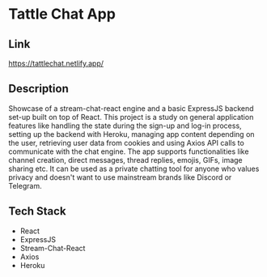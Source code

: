 # Tattle Chat App

## Link
https://tattlechat.netlify.app/

## Description
Showcase of a stream-chat-react engine and a basic ExpressJS backend set-up built on top of React. This project is a study on general application features like handling the state during the sign-up and log-in process, setting up the backend with Heroku, managing app content depending on the user, retrieving user data from cookies and using Axios API calls to communicate with the chat engine. The app supports functionalities like channel creation, direct messages, thread replies, emojis, GIFs, image sharing etc. It can be used as a private chatting tool for anyone who values privacy and doesn't want to use mainstream brands like Discord or Telegram.


## Tech Stack
- React
- ExpressJS
- Stream-Chat-React
- Axios
- Heroku
